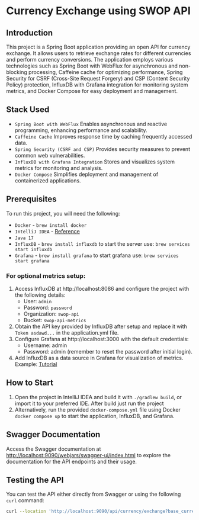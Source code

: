 # Currency Exchange using SWOP API

## Introduction
This project is a Spring Boot application providing an open API for currency exchange. It allows users to retrieve exchange rates for different currencies and perform currency conversions. The application employs various technologies such as Spring Boot with WebFlux for asynchronous and non-blocking processing, Caffeine cache for optimizing performance, Spring Security for CSRF (Cross-Site Request Forgery) and CSP (Content Security Policy) protection, InfluxDB with Grafana integration for monitoring system metrics, and Docker Compose for easy deployment and management.

## Stack Used
- ```Spring Boot with WebFlux``` Enables asynchronous and reactive programming, enhancing performance and scalability.
- ```Caffeine Cache``` Improves response time by caching frequently accessed data.
- ```Spring Security (CSRF and CSP)``` Provides security measures to prevent common web vulnerabilities.
- ```InfluxDB with Grafana Integration``` Stores and visualizes system metrics for monitoring and analysis.
- ```Docker Compose``` Simplifies deployment and management of containerized applications.

## Prerequisites
To run this project, you will need the following:
- ```Docker``` - ```brew install docker```
- ```IntelliJ IDEA``` - [Reference](https://www.jetbrains.com/help/idea/installation-guide.html)
- ```Java 17``` 
- ```InfluxDB``` - ```brew install influxdb``` to start the server use: ```brew services start influxdb```
- ```Grafana``` - ```brew install grafana``` to start grafana use: ```brew services start grafana```

### For optional metrics setup:
1. Access InfluxDB at http://localhost:8086 and configure the project with the following details:
    - User: ```admin```
    - Password: ```password```
    - Organization: ```swop-api```
    - Bucket: ```swop-api-metrics```
2. Obtain the API key provided by InfluxDB after setup and replace it with ```Token asdawd...``` in the application.yml file.
3. Configure Grafana at http://localhost:3000 with the default credentials:
    - Username: admin
    - Password: admin (remember to reset the password after initial login).
4. Add InfluxDB as a data source in Grafana for visualization of metrics. Example: [Tutorial](https://docs.influxdata.com/influxdb/cloud/tools/grafana/#:~:text=In%20the%20left%20navigation%20of,for%20your%20InfluxDB%20data%20source)

## How to Start
1. Open the project in IntelliJ IDEA and build it with `./gradlew build`, or import it to your preferred IDE. After build just run the project
2. Alternatively, run the provided `docker-compose.yml` file using Docker `docker compose up` to start the application, InfluxDB, and Grafana.

## Swagger Documentation
Access the Swagger documentation at [http://localhost:9090/webjars/swagger-ui/index.html](http://localhost:9090/webjars/swagger-ui/index.html) to explore the documentation for the API endpoints and their usage.

## Testing the API
You can test the API either directly from Swagger or using the following `curl` command:
```bash
curl --location 'http://localhost:9090/api/currency/exchange?base_currency=USD&target_currency=EUR&amount=140'
